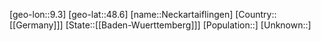 ﻿---
location: [48.6,9.3]
type: City
tags:
- geo/City


SpocWebEntityId: 32768
isDeleted: false
confidential: public

---
[geo-lon::9.3]
[geo-lat::48.6]
[name::Neckartaiflingen]
[Country::[[Germany]]]
[State::[[Baden-Wuerttemberg]]]
[Population::]
[Unknown::]

